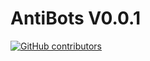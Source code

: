 # AntiBots V0.0.1
[![GitHub contributors](https://img.shields.io/github/contributors/LuthMC/AntiBots)](https://github.com/LuthMC/AntiBots/graphs/contributors)
